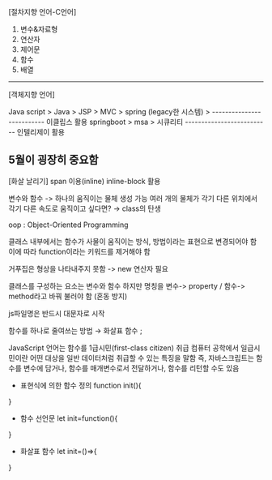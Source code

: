 [절차지향 언어-C언어]
1. 변수&자료형
2. 연산자
3. 제어문
4. 함수
5. 배열
-----------------------------
[객체지향 언어]

Java script > 
Java >
JSP >
MVC >
spring (legacy한 시스템) >
-------------------------- 이클립스 활용
springboot >
msa >
시큐리티
-------------------------- 인텔리제이 활용

5월이 굉장히 중요함
-------------------------------------------------

[화살 날리기]
span 이용(inline)
inline-block 활용

변수와 함수 -> 하나의 움직이는 물체 생성 가능
여러 개의 물체가 각기 다른 위치에서 각기 다른 속도로 움직이고 싶다면?
→ class의 탄생

oop : Object-Oriented Programming

클래스 내부에서는 함수가 사물이 움직이는 방식, 방법이라는 표현으로 변경되어야 함
이에 따라 function이라는 키워드를 제거해야 함

거푸집은 형상을 나타내주지 못함 -> new 연산자 필요

클래스를 구성하는 요소는 변수와 함수
하지만 명칭을 변수-> property / 함수-> method라고 바꿔 불러야 함 (혼동 방지)

js파일명은 반드시 대문자로 시작

함수를 하나로 줄여쓰는 방법 → 화살표 함수
; 

JavaScript 언어는 함수를 1급시민(first-class citizen) 취급
컴퓨터 공학에서 일급시민이란 어떤 대상을 일반 데이터처럼 취급할 수 있는 특징을 말함
즉, 자바스크립트는 함수를 변수에 담거나, 함수를 매개변수로서 전달하거나,
함수를 리턴할 수도 있음

* 표현식에 의한 함수 정의
function init(){

} 

* 함수 선언문
let init=function(){

}

* 화살표 함수
let init=()=>{

}